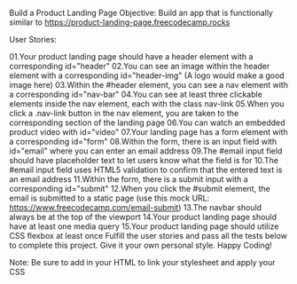 Build a Product Landing Page
Objective: Build an app that is functionally similar to https://product-landing-page.freecodecamp.rocks

User Stories:

01.Your product landing page should have a header element with a corresponding id="header"
02.You can see an image within the header element with a corresponding id="header-img" (A logo would make a good image here)
03.Within the #header element, you can see a nav element with a corresponding id="nav-bar"
04.You can see at least three clickable elements inside the nav element, each with the class nav-link
05.When you click a .nav-link button in the nav element, you are taken to the corresponding section of the landing page
06.You can watch an embedded product video with id="video"
07.Your landing page has a form element with a corresponding id="form"
08.Within the form, there is an input field with id="email" where you can enter an email address
09.The #email input field should have placeholder text to let users know what the field is for
10.The #email input field uses HTML5 validation to confirm that the entered text is an email address
11.Within the form, there is a submit input with a corresponding id="submit"
12.When you click the #submit element, the email is submitted to a static page (use this mock URL: https://www.freecodecamp.com/email-submit)
13.The navbar should always be at the top of the viewport
14.Your product landing page should have at least one media query
15.Your product landing page should utilize CSS flexbox at least once
Fulfill the user stories and pass all the tests below to complete this project. Give it your own personal style. Happy Coding!

Note: Be sure to add <link rel="stylesheet" href="styles.css"> in your HTML to link your stylesheet and apply your CSS
